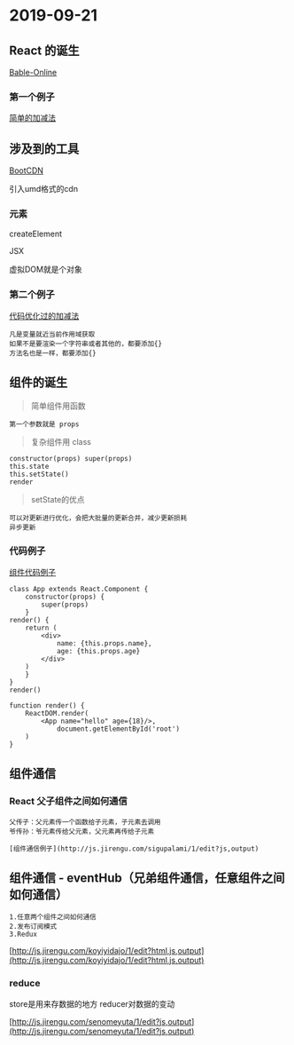 # 2019-09-21

## React 的诞生

[Bable-Online](https://babeljs.io/docs/en/)

### 第一个例子

[简单的加减法](http://js.jirengu.com/depujabata/1/edit?js,output)

## 涉及到的工具

[BootCDN](https://www.bootcdn.cn)

引入umd格式的cdn

### 元素

createElement

JSX

虚拟DOM就是个对象

### 第二个例子

[代码优化过的加减法](http://js.jirengu.com/pixinagupe/2/edit?html,js,output)

    凡是变量就近当前作用域获取
    如果不是要渲染一个字符串或者其他的，都要添加{}
    方法名也是一样，都要添加{}

## 组件的诞生

> 简单组件用函数

    第一个参数就是 props

>复杂组件用 class

    constructor(props) super(props)
    this.state
    this.setState()
    render

> setState的优点

    可以对更新进行优化，会把大批量的更新合并，减少更新损耗
    异步更新

### 代码例子

[组件代码例子](http://js.jirengu.com/napicihero/1/edit?html,js,output)

    class App extends React.Component {
        constructor(props) {
            super(props)
        }
    render() {
        return (
            <div>
                name: {this.props.name},
                age: {this.props.age}
            </div>
        )
        }
    }
    render()

    function render() {
        ReactDOM.render(
            <App name="hello" age={18}/>,
                document.getElementById('root')
        )
    }

## 组件通信

### React 父子组件之间如何通信

    父传子：父元素传一个函数给子元素，子元素去调用
    爷传孙：爷元素传给父元素，父元素再传给子元素

    [组件通信例子](http://js.jirengu.com/sigupalami/1/edit?js,output)

## 组件通信 - eventHub（兄弟组件通信，任意组件之间如何通信）

    1.任意两个组件之间如何通信
    2.发布订阅模式
    3.Redux

<!-- https://jsbin.com/decamay/edit?js,output -->
[http://js.jirengu.com/koyiyidajo/1/edit?html,js,output](http://js.jirengu.com/koyiyidajo/1/edit?html,js,output)

### reduce

store是用来存数据的地方
reducer对数据的变动

<!-- https://jsbin.com/noxopeg/edit?js,output -->
[http://js.jirengu.com/senomeyuta/1/edit?js,output](http://js.jirengu.com/senomeyuta/1/edit?js,output)

